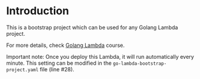 # Introduction

This is a bootstrap project which can be used for any Golang Lambda project.

For more details, check [Golang Lambda](https://golanglambda.com) course.

Important note: Once you deploy this Lambda, it will run automatically every minute.
This setting can be modified in the `go-lambda-bootstrap-project.yaml` file (line #28).